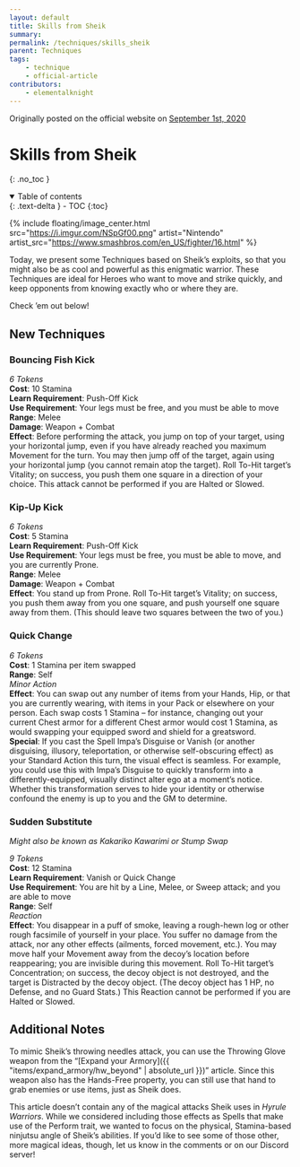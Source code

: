 ```yaml
---
layout: default
title: Skills from Sheik
summary:
permalink: /techniques/skills_sheik
parent: Techniques
tags:
    - technique
    - official-article
contributors:
    - elementalknight
---
```


Originally posted on the official website on [September 1st, 2020](https://reclaimthewild.net/index.php/2020/09/01/skills-from-sheik/)

# Skills from Sheik
{: .no_toc }

<details open markdown="block">
  <summary>
    Table of contents
  </summary>
  {: .text-delta }
- TOC
{:toc}
</details>

{% include floating/image_center.html src="https://i.imgur.com/NSpGf00.png" artist="Nintendo" artist_src="https://www.smashbros.com/en_US/fighter/16.html" %}

Today, we present some Techniques based on Sheik’s exploits, so that you might also be as cool and powerful as this enigmatic warrior. These Techniques are ideal for Heroes who want to move and strike quickly, and keep opponents from knowing exactly who or where they are.

Check ’em out below!

## New Techniques

### Bouncing Fish Kick

*6 Tokens*  
**Cost**: 10 Stamina  
**Learn Requirement**: Push-Off Kick  
**Use Requirement**: Your legs must be free, and you must be able to move  
**Range**: Melee  
**Damage**: Weapon + Combat  
**Effect**: Before performing the attack, you jump on top of your target, using your horizontal jump, even if you have already reached you maximum Movement for the turn. You may then jump off of the target, again using your horizontal jump (you cannot remain atop the target). Roll To-Hit target’s Vitality; on success, you push them one square in a direction of your choice. This attack cannot be performed if you are Halted or Slowed.

### Kip-Up Kick

*6 Tokens*  
**Cost**: 5 Stamina  
**Learn Requirement**: Push-Off Kick  
**Use Requirement**: Your legs must be free, you must be able to move, and you are currently Prone.  
**Range**: Melee  
**Damage**: Weapon + Combat  
**Effect**: You stand up from Prone. Roll To-Hit target’s Vitality; on success, you push them away from you one square, and push yourself one square away from them. (This should leave two squares between the two of you.)

### Quick Change

*6 Tokens*  
**Cost**: 1 Stamina per item swapped  
**Range**: Self  
*Minor Action*  
**Effect**: You can swap out any number of items from your Hands, Hip, or that you are currently wearing, with items in your Pack or elsewhere on your person. Each swap costs 1 Stamina – for instance, changing out your current Chest armor for a different Chest armor would cost 1 Stamina, as would swapping your equipped sword and shield for a greatsword.  
**Special**: If you cast the Spell Impa’s Disguise or Vanish (or another disguising, illusory, teleportation, or otherwise self-obscuring effect) as your Standard Action this turn, the visual effect is seamless. For example, you could use this with Impa’s Disguise to quickly transform into a differently-equipped, visually distinct alter ego at a moment’s notice. Whether this transformation serves to hide your identity or otherwise confound the enemy is up to you and the GM to determine.

### Sudden Substitute

*Might also be known as Kakariko Kawarimi or Stump Swap*

*9 Tokens*  
**Cost**: 12 Stamina  
**Learn Requirement**: Vanish or Quick Change  
**Use Requirement**: You are hit by a Line, Melee, or Sweep attack; and you are able to move  
**Range**: Self  
*Reaction*  
**Effect**: You disappear in a puff of smoke, leaving a rough-hewn log or other rough facsimile of yourself in your place. You suffer no damage from the attack, nor any other effects (ailments, forced movement, etc.). You may move half your Movement away from the decoy’s location before reappearing; you are invisible during this movement. Roll To-Hit target’s Concentration; on success, the decoy object is not destroyed, and the target is Distracted by the decoy object. (The decoy object has 1 HP, no Defense, and no Guard Stats.) This Reaction cannot be performed if you are Halted or Slowed.

## Additional Notes

To mimic Sheik’s throwing needles attack, you can use the Throwing Glove weapon from the “[Expand your Armory]({{ "items/expand_armory/hw_beyond" | absolute_url }})” article. Since this weapon also has the Hands-Free property, you can still use that hand to grab enemies or use items, just as Sheik does.

This article doesn’t contain any of the magical attacks Sheik uses in *Hyrule Warriors*. While we considered including those effects as Spells that make use of the Perform trait, we wanted to focus on the physical, Stamina-based ninjutsu angle of Sheik’s abilities. If you’d like to see some of those other, more magical ideas, though, let us know in the comments or on our Discord server!